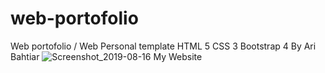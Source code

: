 # web-portofolio
Web portofolio / Web Personal template HTML 5 CSS 3 Bootstrap 4 By Ari Bahtiar
![Screenshot_2019-08-16 My Website](https://user-images.githubusercontent.com/46804248/63173849-f1f5e080-c06a-11e9-9b6d-524d4a9d6d8d.jpg)

